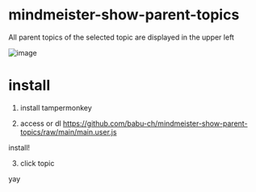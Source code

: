 # mindmeister-show-parent-topics

All parent topics of the selected topic are displayed in the upper left


![image](https://user-images.githubusercontent.com/42715882/158529125-271cb0f3-9cc1-4790-9ea4-21b71626ddc5.png)

# install

1. install tampermonkey

2. access or dl
https://github.com/babu-ch/mindmeister-show-parent-topics/raw/main/main.user.js

install!

3. click topic

yay

